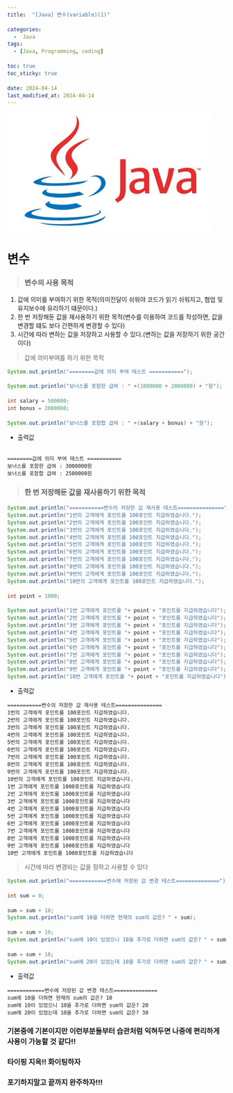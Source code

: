 ```yaml
---
title:  "[Java] 변수(variable)(1)" 

categories:
  -  Java
tags:
  - [Java, Programming, coding]

toc: true
toc_sticky: true

date: 2024-04-14
last_modified_at: 2024-04-14
---
```


![java.png](/assets/images/java.png)

# 변수

> ### 변수의 사용 목적
1. 값에 의미를 부여하기 위한 목적(의미전달이 쉬워야 코드가 읽기 쉬워지고, 협업 및 유지보수에 유리하기 떄문이다.)
2. 한 번 저장해둔 값을 재사용하기 위한 목적(변수를 이용하여 코드를 작성하면, 값을 변경할 떄도 보다 간편하게 변경할 수 있다)
3. 시간에 따라 변하는 값을 저장하고 사용할 수 있다.(변하는 값을 저장하기 위한 공간이다)

> 값에 의미부여를 하기 위한 목적

~~~java
System.out.println("========값에 의미 부여 테스트 ===========");

System.out.println("보너스를 포함한 급여 : " +(1000000 + 2000000) + "원");

int salary = 500000;
int bonus = 2000000;

System.out.println("보너스를 포함합 급여 : " +(salary + bonus) + "원");
~~~

- 출력값

~~~

========값에 의미 부여 테스트 ===========
보너스를 포함한 급여 : 3000000원
보너스를 포함합 급여 : 2500000원
~~~

> ### 한 번 저장해둔 값을 재사용하기 위한 목적

~~~java
System.out.println("===========변수의 저장한 값 재사용 테스트===============");
System.out.println("1번의 고객에게 포인트를 100포인트 지급하였습니다.");
System.out.println("2번의 고객에게 포인트를 100포인트 지급하였습니다.");
System.out.println("3번의 고객에게 포인트를 100포인트 지급하였습니다.");
System.out.println("4번의 고객에게 포인트를 100포인트 지급하였습니다.");
System.out.println("5번의 고객에게 포인트를 100포인트 지급하였습니다.");
System.out.println("6번의 고객에게 포인트를 100포인트 지급하였습니다.");
System.out.println("7번의 고객에게 포인트를 100포인트 지급하였습니다.");
System.out.println("8번의 고객에게 포인트를 100포인트 지급하였습니다.");
System.out.println("9번의 고객에게 포인트를 100포인트 지급하였습니다.");
System.out.println("10번의 고객에게 포인트를 100포인트 지급하였습니다.");

int point = 1000;

System.out.println("1번 고객에게 포인트를 "+ point + "포인트를 지급하였습니다");
System.out.println("2번 고객에게 포인트를 "+ point + "포인트를 지급하였습니다");
System.out.println("3번 고객에게 포인트를 "+ point + "포인트를 지급하였습니다");
System.out.println("4번 고객에게 포인트를 "+ point + "포인트를 지급하였습니다");
System.out.println("5번 고객에게 포인트를 "+ point + "포인트를 지급하였습니다");
System.out.println("6번 고객에게 포인트를 "+ point + "포인트를 지급하였습니다");
System.out.println("7번 고객에게 포인트를 "+ point + "포인트를 지급하였습니다");
System.out.println("8번 고객에게 포인트를 "+ point + "포인트를 지급하였습니다");
System.out.println("9번 고객에게 포인트를 "+ point + "포인트를 지급하였습니다");
System.out.println("10번 고객에게 포인트를 "+ point + "포인트를 지급하였습니다");
~~~

- 출력값

~~~
===========변수의 저장한 값 재사용 테스트===============
1번의 고객에게 포인트를 100포인트 지급하였습니다.
2번의 고객에게 포인트를 100포인트 지급하였습니다.
3번의 고객에게 포인트를 100포인트 지급하였습니다.
4번의 고객에게 포인트를 100포인트 지급하였습니다.
5번의 고객에게 포인트를 100포인트 지급하였습니다.
6번의 고객에게 포인트를 100포인트 지급하였습니다.
7번의 고객에게 포인트를 100포인트 지급하였습니다.
8번의 고객에게 포인트를 100포인트 지급하였습니다.
9번의 고객에게 포인트를 100포인트 지급하였습니다.
10번의 고객에게 포인트를 100포인트 지급하였습니다.
1번 고객에게 포인트를 1000포인트를 지급하였습니다
2번 고객에게 포인트를 1000포인트를 지급하였습니다
3번 고객에게 포인트를 1000포인트를 지급하였습니다
4번 고객에게 포인트를 1000포인트를 지급하였습니다
5번 고객에게 포인트를 1000포인트를 지급하였습니다
6번 고객에게 포인트를 1000포인트를 지급하였습니다
7번 고객에게 포인트를 1000포인트를 지급하였습니다
8번 고객에게 포인트를 1000포인트를 지급하였습니다
9번 고객에게 포인트를 1000포인트를 지급하였습니다
10번 고객에게 포인트를 1000포인트를 지급하였습니다
~~~

> 시간에 따라 변경되는 값을 정하고 사용할 수 있다

~~~java
System.out.println("============변수에 저장된 값 변경 테스트==============");

int sum = 0;

sum = sum + 10;
System.out.println("sum에 10을 더하면 현재의 sum의 값은? " + sum);

sum = sum + 10;
System.out.println("sum에 10이 있었으니 10을 추가로 더하면 sum의 값은? " + sum);

sum = sum + 10;
System.out.println("sum에 20이 있었는데 10을 추가로 더하면 sum의 값은? " + sum);
~~~

- 출력값

~~~
============변수에 저장된 값 변경 테스트==============
sum에 10을 더하면 현재의 sum의 값은? 10
sum에 10이 있었으니 10을 추가로 더하면 sum의 값은? 20
sum에 20이 있었는데 10을 추가로 더하면 sum의 값은? 30
~~~


### 기본중에 기본이지만 이런부분들부터 습관처럼 익혀두면 나중에 편리하게 사용이 가능할 것 같다!! 
### 타이핑 지옥!! 화이팅하자

### 포기하지말고 끝까지 완주하자!!!
